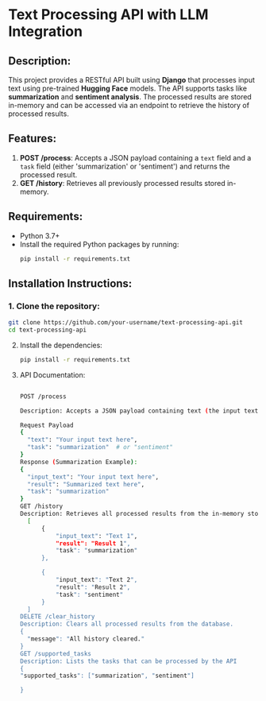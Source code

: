 # Text Processing API with LLM Integration

## Description:
This project provides a RESTful API built using **Django** that processes input text using pre-trained **Hugging Face** models. The API supports tasks like **summarization** and **sentiment analysis**. The processed results are stored in-memory and can be accessed via an endpoint to retrieve the history of processed results.

## Features:
1. **POST /process**: Accepts a JSON payload containing a `text` field and a `task` field (either 'summarization' or 'sentiment') and returns the processed result.
2. **GET /history**: Retrieves all previously processed results stored in-memory.

## Requirements:
- Python 3.7+
- Install the required Python packages by running:
    ```bash
    pip install -r requirements.txt
    ```

## Installation Instructions:

### 1. Clone the repository:
   ```bash
   git clone https://github.com/your-username/text-processing-api.git
   cd text-processing-api
```

2. Install the dependencies:
     ```bash
     pip install -r requirements.txt
    ```
3. API Documentation:
      ```bash
     
    POST /process
 
    Description: Accepts a JSON payload containing text (the input text) and task (the type of processing task). The API processes the text according to the specified task and     returns the processed result.

    Request Payload
    {
        "text": "Your input text here",
        "task": "summarization"  # or "sentiment"
    }
    Response (Summarization Example):
    {
        "input_text": "Your input text here",
        "result": "Summarized text here",
        "task": "summarization"
    }
    GET /history
    Description: Retrieves all processed results from the in-memory storage.
        [
            {
                "input_text": "Text 1",
                "result": "Result 1",
                "task": "summarization"
            },

            {
                "input_text": "Text 2",
                "result": "Result 2",
                "task": "sentiment"
            }
        ]   
    DELETE /clear_history
    Description: Clears all processed results from the database.
    {
        "message": "All history cleared."
    }
    GET /supported_tasks
    Description: Lists the tasks that can be processed by the API
    {
    "supported_tasks": ["summarization", "sentiment"]

    }
    ```
